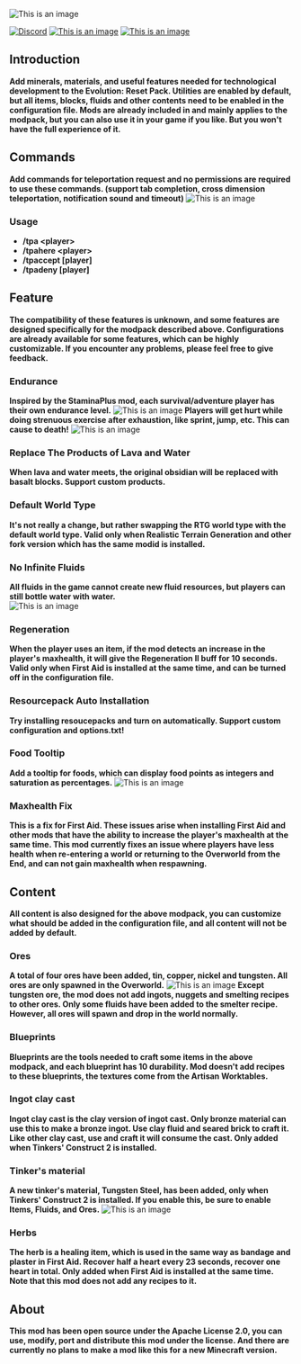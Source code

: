 ![This is an image](https://s1.ax1x.com/2023/07/23/pCq54Ag.png)

[![Discord](https://img.shields.io/discord/1321045735055163402?logo=discord&color=949af1)](https://discord.gg/JdrzWQvT3v)
[![This is an image](https://cf.way2muchnoise.eu/versions/702132.svg)](https://www.curseforge.com/minecraft/mc-mods/er-core/files)
[![This is an image](https://cf.way2muchnoise.eu/full_702132_downloads.svg)](https://www.curseforge.com/minecraft/mc-mods/er-core)
## Introduction
**Add minerals, materials, and useful features needed for technological development to the Evolution: Reset Pack. Utilities are enabled by default, but all items, blocks, fluids and other contents need to be enabled in the configuration file. Mods are already included in and mainly applies to the modpack, but you can also use it in your game if you like. But you won't have the full experience of it.**  
## Commands
**Add commands for teleportation request and no permissions are required to use these commands. (support tab completion, cross dimension teleportation, notification sound and timeout)**
![This is an image](https://s21.ax1x.com/2025/03/08/pEtatfA.png)
### Usage
- **/tpa \<player>**
- **/tpahere \<player>**
- **/tpaccept [player]**
- **/tpadeny [player]**
## Feature  
**The compatibility of these features is unknown, and some features are designed specifically for the modpack described above. Configurations are already available for some features, which can be highly customizable. If you encounter any problems, please feel free to give feedback.**
### Endurance  
**Inspired by the StaminaPlus mod, each survival/adventure player has their own endurance level.**
![This is an image](https://s21.ax1x.com/2025/01/17/pEFjDr8.png)
**Players will get hurt while doing strenuous exercise after exhaustion, like sprint, jump, etc. This can cause to death!**
![This is an image](https://s21.ax1x.com/2025/01/17/pEFjTZF.png)
### Replace The Products of Lava and Water  
**When lava and water meets, the original obsidian will be replaced with basalt blocks. Support custom products.**
### Default World Type  
**It's not really a change, but rather swapping the RTG world type with the default world type. Valid only when Realistic Terrain Generation and other fork version which has the same modid is installed.**  
### No Infinite Fluids
**All fluids in the game cannot create new fluid resources, but players can still bottle water with water.**  
![This is an image](https://s1.ax1x.com/2022/12/28/pSSP7Sx.png)
### Regeneration  
**When the player uses an item, if the mod detects an increase in the player's maxhealth, it will give the Regeneration II buff for 10 seconds. Valid only when First Aid is installed at the same time, and can be turned off in the configuration file.**
### Resourcepack Auto Installation
**Try installing resoucepacks and turn on automatically. Support custom configuration and options.txt!**
### Food Tooltip
**Add a tooltip for foods, which can display food points as integers and saturation as percentages.**
![This is an image](https://s21.ax1x.com/2025/02/06/pEe42rD.png)
### Maxhealth Fix  
**This is a fix for First Aid. These issues arise when installing First Aid and other mods that have the ability to increase the player's maxhealth at the same time. This mod currently fixes an issue where players have less health when re-entering a world or returning to the Overworld from the End, and can not gain maxhealth when respawning.**
## Content  
**All content is also designed for the above modpack, you can customize what should be added in the configuration file, and all content will not be added by default.**  
### Ores  
**A total of four ores have been added, tin, copper, nickel and tungsten. All ores are only spawned in the Overworld.**
![This is an image](https://s11.ax1x.com/2024/02/13/pF8Bv8I.png)
**Except tungsten ore, the mod does not add ingots, nuggets and smelting recipes to other ores. Only some fluids have been added to the smelter recipe. However, all ores will spawn and drop in the world normally.**  
### Blueprints  
**Blueprints are the tools needed to craft some items in the above modpack, and each blueprint has 10 durability. Mod doesn't add recipes to these blueprints, the textures come from the Artisan Worktables.**  
### Ingot clay cast  
**Ingot clay cast is the clay version of ingot cast. Only bronze material can use this to make a bronze ingot. Use clay fluid and seared brick to craft it. Like other clay cast, use and craft it will consume the cast. Only added when Tinkers' Construct 2 is installed.**  
### Tinker's material  
**A new tinker's material,  Tungsten Steel, has been added, only when Tinkers' Construct 2 is installed. If you enable this, be sure to enable Items, Fluids, and Ores.**
![This is an image](https://s11.ax1x.com/2024/02/13/pF8BzxP.png)
### Herbs  
**The herb is a healing item, which is used in the same way as bandage and plaster in First Aid. Recover half a heart every 23 seconds, recover one heart in total. Only added when First Aid is installed at the same time. Note that this mod does not add any recipes to it.**  
## About  
**This mod has been open source under the Apache License 2.0, you can use, modify, port and distribute this mod under the license. And there are currently no plans to make a mod like this for a new Minecraft version.**